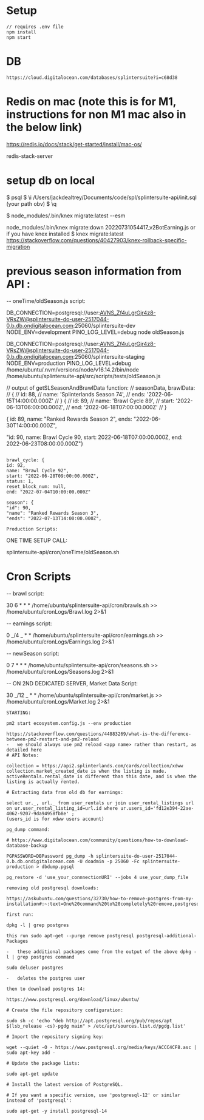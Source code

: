 # Setup

```
// requires .env file
npm install
npm start
```

# DB

`https://cloud.digitalocean.com/databases/splintersuite?i=c68d38`

# Redis on mac (note this is for M1, instructions for non M1 mac also in the below link)

https://redis.io/docs/stack/get-started/install/mac-os/

redis-stack-server

# setup db on local

$ psql
$ \i /Users/jackdealtrey/Documents/code/spl/splintersuite-api/init.sql (your path obv)
$ \q

$ node_modules/.bin/knex migrate:latest --esm

node_modules/.bin/knex migrate:down 20220731054417_v2BotEarning.js
or if you have knex installed
$ knex migrate:latest
https://stackoverflow.com/questions/40427903/knex-rollback-specific-migration

# previous season information from API :

-- oneTime/oldSeason.js script:

DB_CONNECTION=postgresql://user:AVNS_Zf4uLgrGjr4z8-VRsZW@splintersuite-do-user-2517044-0.b.db.ondigitalocean.com:25060/splintersuite-dev NODE_ENV=development PINO_LOG_LEVEL=debug node oldSeason.js

DB_CONNECTION=postgresql://user:AVNS_Zf4uLgrGjr4z8-VRsZW@splintersuite-do-user-2517044-0.b.db.ondigitalocean.com:25060/splintersuite-staging NODE_ENV=production PINO_LOG_LEVEL=debug /home/ubuntu/.nvm/versions/node/v16.14.2/bin/node /home/ubuntu/splintersuite-api/src/scripts/tests/oldSeason.js

// output of getSLSeasonAndBrawlData function:
// seasonData, brawlData:
// {
// id: 88,
// name: 'Splinterlands Season 74',
// ends: '2022-06-15T14:00:00.000Z'
// } {
// id: 89,
// name: 'Brawl Cycle 89',
// start: '2022-06-13T06:00:00.000Z',
// end: '2022-06-18T07:00:00.000Z'
// }

{
id: 89,
name: "Ranked Rewards Season 2",
ends: "2022-06-30T14:00:00.000Z",

"id: 90, name: Brawl Cycle 90, start: 2022-06-18T07:00:00.000Z, end: 2022-06-23T08:00:00.000Z"}

```

brawl_cycle: {
id: 92,
name: "Brawl Cycle 92",
start: "2022-06-28T09:00:00.000Z",
status: 1,
reset_block_num: null,
end: "2022-07-04T10:00:00.000Z"

season": {
"id": 90,
"name": "Ranked Rewards Season 3",
"ends": "2022-07-13T14:00:00.000Z",

Production Scripts:

```

ONE TIME SETUP CALL:

splintersuite-api/cron/oneTime/oldSeason.sh

# Cron Scripts

-- brawl script:

30 6 \* \* \* /home/ubuntu/splintersuite-api/cron/brawls.sh >> /home/ubuntu/cronLogs/Brawl.log 2>&1

-- earnings script:

0 _/4 _ \* \* /home/ubuntu/splintersuite-api/cron/earnings.sh >> /home/ubuntu/cronLogs/Earnings.log 2>&1

-- newSeason script:

0 7 \* \* \* /home/ubuntu/splintersuite-api/cron/seasons.sh >> /home/ubuntu/cronLogs/Seasons.log 2>&1

-- ON 2ND DEDICATED SERVER, Market Data Script:

30 _/12 _ \* \* /home/ubuntu/splintersuite-api/cron/market.js >> /home/ubuntu/cronLogs/Market.log 2>&1

```
STARTING:

pm2 start ecosystem.config.js --env production

https://stackoverflow.com/questions/44883269/what-is-the-difference-between-pm2-restart-and-pm2-reload
-   we should always use pm2 reload <app name> rather than restart, as detailed here
# API Notes:

collection = https://api2.splinterlands.com/cards/collection/xdww
collection.market_created_date is when the listing is made.
activeRentals.rental_date is different than this date, and is when the listing is actually rented.

# Extracting data from old db for earnings:

select ur._, url._ from user_rentals ur join user_rental_listings url on ur.user_rental_listing_id=url.id where ur.users_id='fd12e394-22ae-4062-9207-9da94958fb8e' ;
(users_id is for xdww users account)

pg_dump command:

# https://www.digitalocean.com/community/questions/how-to-download-database-backup

PGPASSWORD=DBPassword pg_dump -h splintersuite-do-user-2517044-0.b.db.ondigitalocean.com -U doadmin -p 25060 -Fc splintersuite-production > dbdump.pgsql

pg_restore -d 'use_your_connnectionURI' --jobs 4 use_your_dump_file

removing old postgresql downloads:

https://askubuntu.com/questions/32730/how-to-remove-postgres-from-my-installation#:~:text=One%20command%20to%20completely%20remove,postgresql%20and%20all%20it's%20compenents.

first run:

dpkg -l | grep postgres

this run sudo apt-get --purge remove postgresql postgresql-additional-Packages

-   these additional packages come from the output of the above dpkg -l | grep postgres command

sudo deluser postgres

-   deletes the postgres user

then to download postgres 14:

https://www.postgresql.org/download/linux/ubuntu/

# Create the file repository configuration:

sudo sh -c 'echo "deb http://apt.postgresql.org/pub/repos/apt $(lsb_release -cs)-pgdg main" > /etc/apt/sources.list.d/pgdg.list'

# Import the repository signing key:

wget --quiet -O - https://www.postgresql.org/media/keys/ACCC4CF8.asc | sudo apt-key add -

# Update the package lists:

sudo apt-get update

# Install the latest version of PostgreSQL.

# If you want a specific version, use 'postgresql-12' or similar instead of 'postgresql':

sudo apt-get -y install postgresql-14
```
